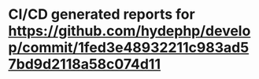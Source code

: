 # CI/CD generated reports for https://github.com/hydephp/develop/commit/1fed3e48932211c983ad57bd9d2118a58c074d11
